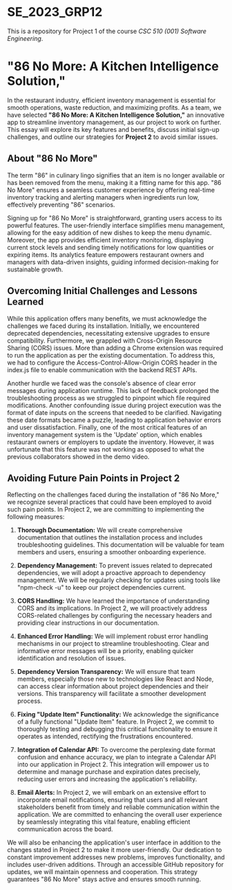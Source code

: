 # SE_2023_GRP12
This is a repository for Project 1 of the course *CSC 510 (001) Software Engineering*.

# **"86 No More: A Kitchen Intelligence Solution,"**

In the restaurant industry, efficient inventory management is essential for smooth operations, waste reduction, and maximizing profits. As a team, we have selected **"86 No More: A Kitchen Intelligence Solution,"** an innovative app to streamline inventory management, as our project to work on further. This essay will explore its key features and benefits, discuss initial sign-up challenges, and outline our strategies for **Project 2** to avoid similar issues.

## About "86 No More"

The term "86" in culinary lingo signifies that an item is no longer available or has been removed from the menu, making it a fitting name for this app. "86 No More" ensures a seamless customer experience by offering real-time inventory tracking and alerting managers when ingredients run low, effectively preventing "86" scenarios.

Signing up for "86 No More" is straightforward, granting users access to its powerful features. The user-friendly interface simplifies menu management, allowing for the easy addition of new dishes to keep the menu dynamic. Moreover, the app provides efficient inventory monitoring, displaying current stock levels and sending timely notifications for low quantities or expiring items. Its analytics feature empowers restaurant owners and managers with data-driven insights, guiding informed decision-making for sustainable growth.

## Overcoming Initial Challenges and Lessons Learned

While this application offers many benefits, we must acknowledge the challenges we faced during its installation. Initially, we encountered deprecated dependencies, necessitating extensive upgrades to ensure compatibility. Furthermore, we grappled with Cross-Origin Resource Sharing (CORS) issues. More than adding a Chrome extension was required to run the application as per the existing documentation. To address this, we had to configure the Access-Control-Allow-Origin CORS header in the index.js file to enable communication with the backend REST APIs.

Another hurdle we faced was the console's absence of clear error messages during application runtime. This lack of feedback prolonged the troubleshooting process as we struggled to pinpoint which file required modifications. Another confounding issue during project execution was the format of date inputs on the screens that needed to be clarified. Navigating these date formats became a puzzle, leading to application behavior errors and user dissatisfaction. Finally, one of the most critical features of an inventory management system is the 'Update' option, which enables restaurant owners or employers to update the inventory. However, it was unfortunate that this feature was not working as opposed to what the previous collaborators showed in the demo video.

## Avoiding Future Pain Points in Project 2

Reflecting on the challenges faced during the installation of "86 No More," we recognize several practices that could have been employed to avoid such pain points. In Project 2, we are committing to implementing the following measures:

1. **Thorough Documentation:** We will create comprehensive documentation that outlines the installation process and includes troubleshooting guidelines. This documentation will be valuable for team members and users, ensuring a smoother onboarding experience.

2. **Dependency Management:** To prevent issues related to deprecated dependencies, we will adopt a proactive approach to dependency management. We will be regularly checking for updates using tools like "npm-check -u" to keep our project dependencies current.

3. **CORS Handling:** We have learned the importance of understanding CORS and its implications. In Project 2, we will proactively address CORS-related challenges by configuring the necessary headers and providing clear instructions in our documentation.

4. **Enhanced Error Handling:** We will implement robust error handling mechanisms in our project to streamline troubleshooting. Clear and informative error messages will be a priority, enabling quicker identification and resolution of issues.

5. **Dependency Version Transparency:** We will ensure that team members, especially those new to technologies like React and Node, can access clear information about project dependencies and their versions. This transparency will facilitate a smoother development process.

6. **Fixing "Update Item" Functionality:** We acknowledge the significance of a fully functional "Update Item" feature. In Project 2, we commit to thoroughly testing and debugging this critical functionality to ensure it operates as intended, rectifying the frustrations encountered.

7. **Integration of Calendar API:** To overcome the perplexing date format confusion and enhance accuracy, we plan to integrate a Calendar API into our application in Project 2. This integration will empower us to determine and manage purchase and expiration dates precisely, reducing user errors and increasing the application's reliability.

8. **Email Alerts:** In Project 2, we will embark on an extensive effort to incorporate email notifications, ensuring that users and all relevant stakeholders benefit from timely and reliable communication within the application. We are committed to enhancing the overall user experience by seamlessly integrating this vital feature, enabling efficient communication across the board.

We will also be enhancing the application's user interface in addition to the changes stated in Project 2 to make it more user-friendly. Our dedication to constant improvement addresses new problems, improves functionality, and includes user-driven additions. Through an accessible GitHub repository for updates, we will maintain openness and cooperation. This strategy guarantees "86 No More" stays active and ensures smooth running.

